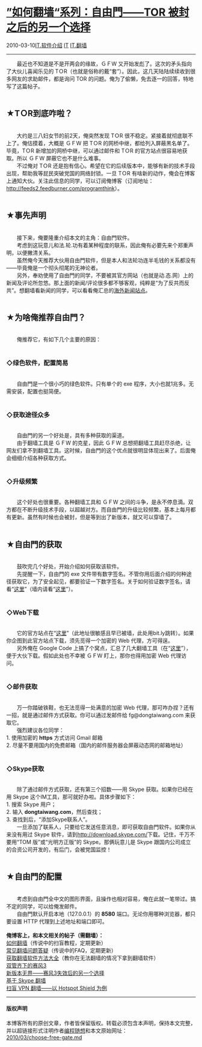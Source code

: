 <!DOCTYPE html>
<html xmlns="http://www.w3.org/1999/xhtml" xml:lang="zh-CN">
<head>
<meta http-equiv="Content-Type" content="text/html; charset=utf-8" />
<meta name="generator" content="Python script by program.think@gmail.com" />
<meta name="provider" content="program-think.blogspot.com" />
<link type="text/css" rel="stylesheet" href="../../css/program-think.css" />
<title>”如何翻墙“系列：自由門——TOR 被封之后的另一个选择 - 编程随想的博客</title>
</head>
<body>
<div id="main" style="width:100%;">
<h1><a href="../../index.md" title="回到首页">”如何翻墙“系列：自由門——TOR 被封之后的另一个选择</a></h1>
<div class="post-info"><span class="date-header">2010-03-10</span><a href="../../tags/IT.E8BDAFE4BBB6E4BB8BE7BB8D.md" class="tag">IT.软件介绍</a> <a href="../../tags/IT.md" class="tag">IT</a> <a href="../../tags/IT.E7BFBBE5A299.md" class="tag">IT.翻墙</a> </div>
<hr>
<div class="post">
&#12288;&#12288;最近也不知道是不是开两会的缘故，ＧＦW 又开始发彪了。这次的矛头指向了大伙儿喜闻乐见的 TＯR（也就是俗称的戴“套”）。因此，这几天陆陆续续收到很多网友的求助邮件，都是询问 TOR 的问题。俺为了偷懒，免去逐一的回答，特地写了这篇帖子。<!--program-think--><br /><br /><h2>★TＯR到底咋啦？</h2><br />&#12288;&#12288;大约是三八妇女节的前2天，俺突然发现 TＯR 很不稳定。紧接着就彻底联不上了。俺估摸着，大概是 ＧＦW 把 TＯR 的网桥中继，都给列入屏蔽黑名单了。毕竟，TＯR 新增加的网桥中继，可以通过邮件和 TＯR 的官方站点很容易地获取。所以 ＧＦW 屏蔽它也不是什么难事。<br />&#12288;&#12288;不过俺对 TＯR 还是抱有信心。希望在它的后续版本中，能够有新的技术手段出现，帮助我等屁民突破党国的网络封锁。一旦 TＯR 有啥新的动作，俺会在博客上通知大伙。关注此信息的同学，可以订阅俺博客（订阅地址：<a href="http://feeds2.feedburner.com/programthink">http://feeds2.feedburner.com/programthink</a>）。<br /><br /><h2>★事先声明</h2><br />&#12288;&#12288;接下来，俺要隆重介绍本文的主角：自由門软件。<br />&#12288;&#12288;考虑到这玩意儿和法.轮.功有着某种程度的联系，因此俺有必要先来个郑重声明，以便撇清关系。<br />&#12288;&#12288;虽然俺今天推荐大伙用自由門软件，但是本人和法轮功连半毛钱的关系都没有——毕竟俺是一个彻头彻尾的无神论者。<br />&#12288;&#12288;另外，奉劝使用了自由門的同学，不要被其官方网站（也就是动.态.网）上的新闻及评论所忽悠。那上面的新闻/评论很多都不够客观，纯粹是“为了反共而反共”。想翻墙看新闻的同学，可以看看俺汇总的<a href="https://code.google.com/p/program-think/wiki/SitesNews" target="_blank">海外新闻站点</a>。<br /><br /><h2>★为啥俺推荐自由門？</h2><br />&#12288;&#12288;俺推荐它，有如下几个主要的原因：<br /><br /><h3>◇绿色软件，配置简易</h3><br />&#12288;&#12288;自由門是一个很小巧的绿色软件。只有单个的 exe 程序，大小也就1兆多。无需安装，配置也挺简便。<br /><br /><h3>◇获取途径众多</h3><br />&#12288;&#12288;自由門的另一个好处是，具有多种获取的渠道。<br />&#12288;&#12288;由于翻墙工具是 ＧＦW 的克星，因此 ＧＦW 总想把翻墙工具赶尽杀绝，让网友们拿不到翻墙工具。这时候，自由門的这个优点就很明显体现出来了。后面俺会细细介绍各种获取方式。<br /><br /><h3>◇升级频繁</h3><br />&#12288;&#12288;这个好处也很重要。各种翻墙工具和 ＧＦW 之间的斗争，是永不停息滴。双方都在不断升级技术手段，以超越对方。而自由門的升级比较频繁，基本上每月都有更新。虽然有时候也会被封，但是等到出了新版本，就又可以穿墙了。<br /><br /><h2>★自由門的获取</h2><br />&#12288;&#12288;鼓吹完几个好处，开始介绍如何获取该软件。<br />&#12288;&#12288;先提醒一下，自由門的 exe 文件带有数字签名。不管你用后面介绍的何种途径获取它，为了安全起见，都要验证一下数字签名。关于如何验证数字签名，请看“<a href="../../2010/02/introduce-digital-certificate-and-ca.md#verify_file">这里</a>”（墙内请看“<a href="http://blog.csdn.net/program_think/archive/2010/02/08/5300184.aspx">这里</a>”）。<br /><br /><h3>◇Web下载</h3><br />&#12288;&#12288;它的官方站点在“<a href="http://bit.ly/5qGII" target="_blank" rel="nofollow">这里</a>”（此地址很敏感且早已被墙，此处用bit.ly跳转）。如果你企图到此官方站点下载，须先觅得一个加密的 Web 代理，方可得逞。<br />&#12288;&#12288;另外俺在 Google Code 上搞了个窝点，汇总了几大翻墙工具（在“<a href="https://code.google.com/p/program-think/wiki/Software" target="_blank">这里</a>”），便于大伙下载。假如此处也不幸被 ＧＦW 盯上，那你也得用加密 Web 代理访问。<br /><br /><h3>◇邮件获取</h3><br />&#12288;&#12288;万一你踏破铁鞋，也无法觅得一处满意的加密 Web 代理，那可咋办捏？还有一招，就是通过邮件方式获取。你可以通过发邮件给 fg@dongtaiwang.com 来获取它。<br />&#12288;&#12288;强烈建议各位同学：<br />1. 使用加密的 <b>https</b> 方式访问 Gmail 邮箱<br />2. 尽量不要用国内的免费邮箱（国内的邮件服务器会屏蔽动态网的邮箱地址）<br /><br /><h3>◇Skype获取</h3><br />&#12288;&#12288;除了通过邮件方式获取，还有第三个招数——用 Skype 获取。如果你已经在用 Skype 这个IM工具，那可就好办啦。具体步骤如下：<br />1. 搜索 Skype 用户；<br />2. 输入 <b>dongtaiwang.com</b>，然后查找；<br />3. 查找到后，“添加Skype联系人”。<br />&#12288;&#12288;一旦添加了联系人，只要给它发送任意消息，即可获取自由門软件。如果你从来没有用过 Skype 软件，请到<a href="http://download.skype.com/" target="_blank" rel="nofollow">http://download.skype.com/</a>下载。记住，千万不要用“TOM 版”或“光明方正版”的 Skype。那俩玩意儿是 Skype 跟国内公司成立的合资公司开发的，有后门，会被党国监控！<br /><br /><h2>★自由門的配置</h2><br />&#12288;&#12288;考虑到自由門全中文的图形界面，且操作也相对容易，俺在此就一笔带过。搞不定的同学，可以给俺发邮件。<br />&#12288;&#12288;自由門默认开启本地（127.0.0.1）的 <b>8580</b> 端口。无论你用哪种浏览器，都只要设置 HTTP 代理到上述地址和端口即可。<br /><br /><b>俺博客上，和本文相关的帖子（需翻墙）：</b><br /><a href="../../2009/05/how-to-break-through-gfw.md">如何翻墙</a>（传说中的扫盲教程，定期更新）<br /><a href="../../2011/09/gfw-faq.md">常见翻墙问题答疑</a>（传说中的FAQ，定期更新）<br /><a href="../../2011/03/how-to-get-gfw-tools.md">获取翻墙软件方法大全</a>（教你在无法翻墙的情况下拿到翻墙软件）<br /><a href="../../2011/10/gfw-psiphon.md">双管齐下的赛风3</a><br /><a href="../../2011/12/gfw-wujie.md">新版本无界——赛风3失效后的另一个选择</a><br /><a href="../../2011/05/through-gfw-with-skype.md">基于 Skype 翻墙</a><br /><a href="../../2011/09/gfw-vpn-hotspot-shield.md">扫盲 VPN 翻墙——以 Hotspot Shield 为例</a><div class="blogger-post-footer">
</div>
<hr>
<div class="copyright">
<h4>版权声明</h4>
本博客所有的原创文章，作者皆保留版权。转载必须包含本声明，保持本文完整，并以超链接形式注明作者<a href="mailto:program.think@gmail.com">编程随想</a>和本文原始网址：<br>
<a href="2010/03/choose-free-gate.md">2010/03/choose-free-gate.md</a>
</div>
</div>
</body>
</html>
